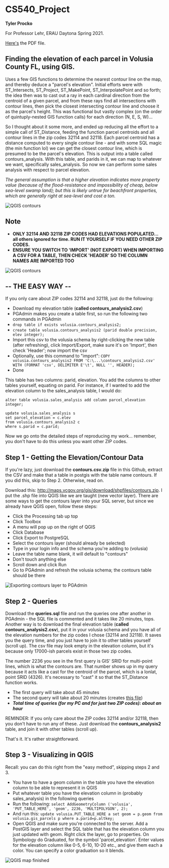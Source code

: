 # CS540_Project
**Tyler Procko**

For Professor Lehr, ERAU Daytona Spring 2021. 

[Here's](https://github.com/Psychobagger/CS540_Project/blob/main/PROCKOT_CS540_volusia_county_elevations_gis.pdf) the PDF file.

## **Finding the elevation of each parcel in Volusia County FL, using GIS.**

Uses a few GIS functions to determine the nearest contour line on the map, and thereby deduce a "parcel's elevation". Initial efforts were with ST_Intersects, ST_Project, ST_MakePoint, ST_InterpolatePoint and so forth; the idea then was to cast out a ray in each cardinal direction from the centroid of a given parcel, and from these rays find all intersections with contour lines, then pick the closest intersecting contour line and choose it as the parcel's height. This was functional but vastly complex (on the order of quintuply-nested GIS function calls) for each direction (N, E, S, W)... 

So I thought about it some more, and ended up reducing all the effort to a simple call of ST_Distance, feeding the function parcel centroids and all contour lines in the zip codes 32114 and 32118. Each parcel centroid has a distance computed to every single contour line - and with some SQL magic (the min function lol) we can get the closest contour line, which is presumed to be the parcel's elevation. This is output into a table called contours_analysis. With this table, and parids in it, we can map to whatever we want, specifically sales_analysis. So now we can perform some sales analysis with respect to parcel elevation.

*The general assumption is that a higher elevation indicates more property value (because of the flood-resistance and impossibility of  cheap, below sea-level swamp land); but this is likely untrue for beachfront properties, which are generally right at sea-level and cost a ton.*

![QGIS contours](https://github.com/Psychobagger/CS540_Project/blob/main/media/contours.PNG)

## Note
* **ONLY 32114 AND 32118 ZIP CODES HAD ELEVATIONS POPULATED... all others ignored for time. RUN IT YOURSELF IF YOU NEED OTHER ZIP CODES.**
* **ENSURE YOU SWITCH TO 'IMPORT' (NOT EXPORT) WHEN IMPORTING A CSV FOR A TABLE, THEN CHECK 'HEADER' SO THE COLUMN NAMES ARE IMPORTED TOO**

![QGIS contours](https://github.com/Psychobagger/CS540_Project/blob/main/media/import.PNG)

## -- THE EASY WAY --
If you only care about ZIP codes 32114 and 32118, just do the following:

* Download my elevation table (**called contours_analysis2.csv**)
* PGAdmin makes you create a table first, so run the following two commands in PGAdmin
* `drop table if exists volusia.contours_analysis2;`
* `create table volusia.contours_analysis2 (parid double precision, elev integer);`
* Import this csv to the volusia schema by right-clicking the new table (after refreshing), click Import/Export, make sure it's on 'Import', then check 'Header'; now import the csv
* Optionally, use this command to "import": `COPY volusia.contours_analysis2 FROM 'C:\...\contours_analysis2.csv' WITH (FORMAT 'csv', DELIMITER E'\t', NULL '', HEADER);`
* Done

This table has two columns: parid, elevation. You add the columns to other tables yourself, equating on parid. For instance, if I wanted to add the elevation column to the sales_analysis table, I would do:
```
alter table volusia.sales_analysis add column parcel_elevation integer;

update volusia.sales_analysis s 
set parcel_elevation = c.elev 
from volusia.contours_analysis2 c
where s.parid = c.parid;
```

Now we go onto the detailed steps of reproducing my work... remember, you don't have to do this unless you want other ZIP codes.

## Step 1 - Getting the Elevation/Contour Data
If you're lazy, just download the **contours.csv.zip** file in this Github, extract the CSV and make that a table in postgis with the table name contours. If you did this, skip to Step 2. Otherwise, read on.

Download this: http://maps.vcgov.org/gis/download/shpfiles/contours.zip. I put the .shp file into QGIS like we are taught (new vector layer). There are some ways to get the contours layer into your SQL server, but since we already have QGIS open, follow these steps:

* Click the Processing tab up top
* Click Toolbox
* A menu will pop up on the right of QGIS
* Click Database
* Click Export to PostgreSQL
* Select the contours layer (should already be selected)
* Type in your login info and the schema you're adding to (volusia)
* Leave the table name blank, it will default to "contours"
* Don't touch anything else
* Scroll down and click Run
* Go to PGAdmin and refresh the volusia schema; the contours table should be there

![Exporting contours layer to PGAdmin](https://i2.wp.com/freegistutorial.com/wp-content/uploads/2018/08/export-layer-to-postgis.gif)

## Step 2 - Queries
Download the **queries.sql** file and run the queries one after another in PGAdmin - the SQL file is commented and it takes like 20 minutes, tops. Another way is to download the final elevation table (**called contours_analysis2.csv**), put it in your volusia schema and you have all of the elevation numbers for the zip codes I chose (32114 and 32118). It saves you the query time, and you just have to join it to other tables yourself (scroll up). The csv file may look empty in the elevation column, but it's because only 17000-ish parcels exist in those two zip codes.

The number 2236 you see in the first query is GIS' SRID for multi-point lines, which is what the contours are. That number shows up in my query because it acts like a cast for the centroid of the parcel, which is a lonlat, point SRID (4326). It's necessary to "cast" it so that the ST_Distance function works.

* The first query will take about 45 minutes
* The second query will take about 20 minutes (creates [this file](https://github.com/Psychobagger/CS540_Project/blob/main/contours_analysis2.csv))
* ***Total time of queries (for my PC and for just two ZIP codes): about an hour***

REMINDER: If you only care about the ZIP codes 32114 and/or 32118, then you don't have to run any of these. Just download the **contours_analysis2** table, and join it with other tables (scroll up).

That's it. It's rather straightforward.

## Step 3 - Visualizing in QGIS
Recall: you can do this right from the "easy method", skipping steps 2 and 3.

* You have to have a geom column in the table you have the elevation column to be able to represent it in QGIS
* Put whatever table you have the elevation column in (probably sales_analysis) in the following queries
* Run the following: `select AddGeometryColumn ('volusia', 'PUT_TABLE_HERE', 'geom', 2236, 'MULTIPOLYGON', 2);`
* And run this: `update volusia.PUT_TABLE_HERE a set geom = p.geom from volusia.gis_parcels p where a.parid=p.altkey;`
* Open QGIS and make sure you're connected to the server. Add a PostGIS layer and select the SQL table that has the elevation column you just updated with geom. Right click the layer, go to properties. On Symbology do Graduated, for the symbol 'parcel_elevation'. Enter values for the elevation column like 0-5, 6-10, 10-20 etc., and give them each a color. You can specify a color graduation so it blends. 

![QGIS map finished](https://github.com/Psychobagger/CS540_Project/blob/main/media/gis3.PNG)
